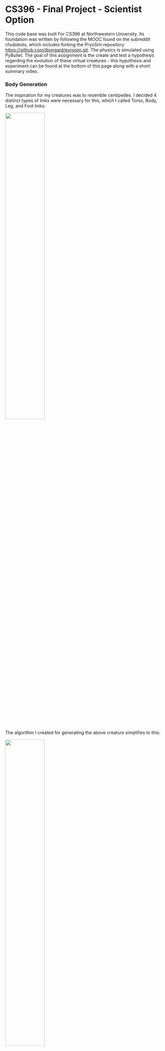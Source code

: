 # CS396 - Final Project - Scientist Option
This code base was built For CS396 at Northwestern University. Its foundation was written by following the MOOC found on the subreddit r/ludobots, which includes forking the PryoSim repository https://github.com/jbongard/pyrosim.git. The physics is simulated using PyBullet. The goal of this assignment is the create and test a hypothesis regarding the evolution of these virtual creatures - this hypothesis and experiment can be found at the bottom of this page along with a short summary video.

### Body Generation

The inspiration for my creatures was to resemble centipedes. I decided 4 distinct types of links were necessary for this, which I called Torso, Body, Leg, and Foot links:

<img src="ReadmeImages/PhenotypeDiagram.jpg" width="50%" height="50%">

The algorithm I created for generating the above creature simplifies to this:

<img src="ReadmeImages/GenerationDiagram.jpg" width="50%" height="50%">

And once implemented produces a creature like this:

<img src="ReadmeImages/ExampleCreature.png" width="50%" height="50%">

The code has many parameters which can be changed to alter the creature generation. It is possible for there to be multiple leg links connected to each other, as with foot links. The size of each type of link can be modified along with how many torso links there should be, how many body links between each torso, how many links each leg has, and how many links each foot has. These parameters are randomly assigned in the constructor of *solution.py*

The algorithm utilizes recursion and variables that store how many of each type of link have been created thus far. There are individual functions for creating each type of link which may call themselves or the other functions depending on how far along the algorithm. Revolute joints are created between each adjacent link. Torso_Leg and Leg_Leg joints rotate around the x-axis. Leg_Foot and Foot_Foot joints rotate around the y axis. Torso_Torso, Torso_Body, and Body_Body joints rotate 
around the z-axis

### Body Evolution

Bodily evolution is simple. A random type of link is chosen to be mutated. One of the 4 parameters is chosen to be mutated (number, length, width, height). This parameter is changed by a random amount (float for size, integer for number), and there are checks in place to ensure nothing is 0 (except for body link number which cannot be negative)

### Brain Generation

The brain consists of sensor neurons in every bottom foot (colored green in the simulation) and motor neurons in every joint. Coding this part is straightforward - the complexity arises from the synaptic structure. A sensor neuron for a given foot is connected to every joint up the foot, through the leg, and within the foot and leg coming out of the same torso link. It will also be connected to the Torso_Body joints that connect its torso to the next torso link in either direction, a drawing of which can be seen below. This is done in code via math involving the parameters that determine the number of each type of link which can be found in *solution.py*'. Every synapse is given a random weight between -1 and 1

<img src="ReadmeImages/SynapseStructure.jpg" width="50%" height="50%">

### Brain Evolution

The brain evolves by picking a random synapse and changing its weight to a random number. If there are new links in the body's mutation, new synapses are created accordingly with random weights. If there were links removed in the body's mutation, those synapses are removed.

### Evolutionary Algorithm

The fitness of a creature is determined by how far in the negative x direction (left and into the screen, as seen highlighted in red below) it reaches by the end of the simulation.

<img src="ReadmeImages/Axes.png" width="50%" height="50%">

I am using a parallel hill climber to perform evolution. Any number of creatures can be chosen to evolve for any number of generations. Each creature is randomly generated to start. For every generation, each creature creates a "child" creature that is identical to itself aside from 1 bodily mutation and 1 neurological mutation, as described in the evolution sections above. If the child performs better than its parent, it replaces the parent along that creature's lineage. Otherwise, the parent continues. All creatures undergo this process in parallel, generation by generation, and the fitness values are printed to the terminal, as seen here:

<img src="ReadmeImages/HillClimbingOutput.png" width="20%" height="20%">

The above image also does an excellent job illustrating how hill climbing works. Examining the 3rd creature, we can see that in generation 5 the child has better fitness than the parent. So, the child replaces the parent, and in generation 6 we see that the parent's fitness is the same as generation 5's child's fitness because it has been replaced. In generation 6, the child's fitness is worse than the parent, so no change is kept for the next generation. Then, in generation 7, again the child is an improvement from the parent so it replaces the parent for the next generation.

### Hypothesis

My hypothesis was that bipedal creatures were able to achieve better fitness than quadrupedal creatures under my evolutionary conditons. This was inspired by my work done for assignment eight, as seen in the *assignmentEight* branch of this repository. It seemed to me that the creatures that ended up bipedal achieved better looking gaits. Perhaps this was due to having more simple bodies that allowed the brain to be more optimized, or perhaps this was due to my bias as a bipedal human. There's only one way to find out - run an experiment!

### Teaser

https://user-images.githubusercontent.com/67024963/224883873-3a905d21-1cbd-4972-b629-c2e37488881c.mp4

### Summary

VIDEO TO BE PLACED HERE

### Executable

- Run "python search.py [numCreatures] [numGenerations] [numLegs] [seed]", where [seed] is optional and [numLegs] must be an even number
  -  "python search.py 5 20 4 12" would evolve 5 quadrupedal creatures in parallel for 20 generations with random seed 12
  -  "python search.py 10 100 2" would evolve 10 bipedal creatures in parallel for 100 generations, with a seed that is randomly generated
-  The fitness of the best creature in every generation will be output into a file named *numCreatures_numGenerations_numLegs_seed.txt* in a directory named *FitnessData*
-  The best creature of the first generation will be shown at the beginning, and the best creature of the final generation will be shown at the end

### Experimental Design

To run this experiment, I altered the body generation to have a fixed number of legs at the start. When the user runs *search.py*, they specify the number of legs they'd like. This information is passed into *constants.py*, and then accessed in the constructor of *solution.py*. Every torso link is defined to have 2 legs coming out of it, so the number of torso links at the start is defined to be *numLegs*/2 rather than a randomly generated number as it was previously. Even with a fixed number of legs, such as 2, a wide variety of bodies can be randomly generated:

<img src="ReadmeImages/biped1.png" width="20%" height="20%">  <img src="ReadmeImages/biped2.png" width="20%" height="20%">  <img src="ReadmeImages/biped3.png" width="20%" height="20%">

The body mutation also had to be altered. It was previously possible for the number of torso links (and thus legs) to be mutated, but I changed it so this parameter cannot be changed. This was done by changing some functions in *solution.py*, where the code that controls mutation can be found.

Now that number of legs is fixed, simulations can be run. My control group was quadrupeds - I ran 10 separate simulations of 10 quadrupedal creatures evolving for 500 generations. The experimental group was 10 separate simulations of 10 bipedal creatures evolving for 500 generations. The seeds for all of these simulations were randomly chosen within the code, as in I ran "python search.py 10 500 [numLegs]" with no 4th argument.

The data for all 20 of these simulations can be found in the *FitnessData* directory. As a reminder, the numbers in each text file indicate the arguments that *search.py* was run with, as seen here: 

<kbd><img src="ReadmeImages/name.png"></kbd>

So, to verify these results, one could run "python search.py [numCreatures] [numGenerations] [numLegs] [seed]" for every .txt file and should get the same results.
 
### Results

I implemented code in *analyze.py* to plot fitness curves that show the best creature at every generation for every simulation, where the color of the curve indicates how many legs the creatures in that simulation were fixed at:

<img src="ReadmeImages/NoInterval.png" width="50%" height="50%">

From a quick glance, there is no striking difference between quadrupedal and bipedal creatures. The quadrupeds appear to be clumped slightly higher than the bipeds, which is the opposite of my hypothesis. The graph is not conclusive, however, so I decided to add code to *analyze.py* that outputs the average final fitness for bipeds and quadrupeds along with their standard deviations:

<img src="ReadmeImages/AnalysisOutput.png" width="35%" height="35%">

This supports the claim that the quadrupeds have higher final fitness value on average. But, given the relatively small difference in means and small sample size of only 10, I decided to add code to *analyze.py* to display a 95% confidence interval for the mean final fitness for bipeds and quadrupeds using the following formula with z = 1.96 (image from https://datatab.net/tutorial/confidence-interval):

<kbd><img src="ReadmeImages/formula.png"></kbd>

The following plot was produced:

<img src="ReadmeImages/95Percent.png" width="50%" height="50%">

As can be seen in the above plot, the intervals are overlapping and thus inconclusive. Typically, 95% confidence intervals are what is expected for conclusive evidence in an experiment. But out of curiosity, I wanted to find the highest percentage confidence intervals that don't overlap. Through trial and error, I found that 70% confidence intervals (z = 1.03) look pretty good:

<img src="ReadmeImages/70Percent.png" width="50%" height="50%">

The code in *analyze.py* right now would produce the plot with 95% confidence intervals as well as printing the statistics to the terminal. Lines 68 and 69 can be altered to produce confidence intervals for different percentages if the 1.96 is changed to another z value.

### Conclusion

In conclusion, no evidence was found to support the hypothesis that bipedal creatures achieve higher fitness values than quadrupedal creatures. In fact, I could say with 70% confidence that quadrupeds have a better mean final fitness value than bipeds based on my data, though this is not a high enough probability to make that conclusion. There is stil a 30% chance that the true mean fitness values are identical or the bipedal is higher.

If I had more time, I would absolutely run more simulations for 2 legged and 4 legged creatures. Maybe with a sample size greater than 10, proper confidence intervals could be constructed to support my hypothesis (or, it seems more likely, the opposite of my hypothesis). I would also be curious to test other amounts of legs too. Maybe the more legs the better? Or maybe 4 is a goldilocks zone where more legs is too much.

If anyone stumbles across this and wants to use my code base to conduct their own experiments, feel free! Please cite my work of course and definitely let me know what you discover. Thank you for reading!

